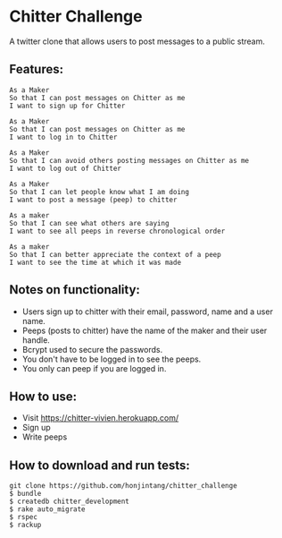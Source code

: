 Chitter Challenge
=================

A twitter clone that allows users to post messages to a public stream.

Features:
-------

```
As a Maker
So that I can post messages on Chitter as me
I want to sign up for Chitter

As a Maker
So that I can post messages on Chitter as me
I want to log in to Chitter

As a Maker
So that I can avoid others posting messages on Chitter as me
I want to log out of Chitter

As a Maker
So that I can let people know what I am doing  
I want to post a message (peep) to chitter

As a maker
So that I can see what others are saying  
I want to see all peeps in reverse chronological order

As a maker
So that I can better appreciate the context of a peep
I want to see the time at which it was made
```

Notes on functionality:
------

* Users sign up to chitter with their email, password, name and a user name.
* Peeps (posts to chitter) have the name of the maker and their user handle.
* Bcrypt used to secure the passwords.
* You don't have to be logged in to see the peeps.
* You only can peep if you are logged in.

How to use:
------

* Visit https://chitter-vivien.herokuapp.com/
* Sign up 
* Write peeps

How to download and run tests:
------

```
git clone https://github.com/honjintang/chitter_challenge
$ bundle
$ createdb chitter_development
$ rake auto_migrate
$ rspec
$ rackup
```



